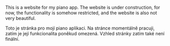 This is a website for my piano app. The website is under construction, for now, the functionality is somehow restricted, and the website is also not very beautiful.

Toto je stránka pro mojí piano aplikaci. Na stránce momentálně pracuji, zatím je její funkcionalita poněkud omezená. Vzhled stránky zatím také není finální.
